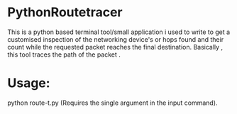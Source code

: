 # PythonRoutetracer

This is a python based terminal tool/small application i used to write to get a customised inspection of the networking device's or hops found and their count while the requested packet reaches the final destination.
Basically , this tool traces the path of the packet .


# Usage: 
  python route-t.py <target-ip-address>
  (Requires the single argument in the input command).
